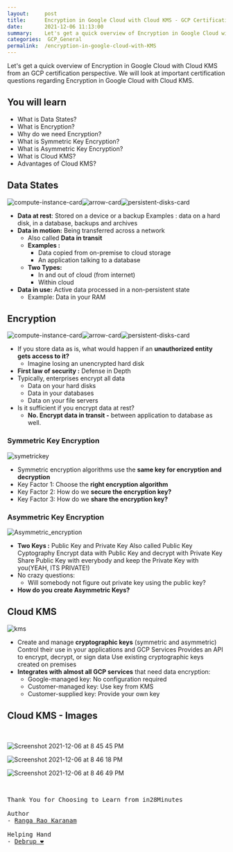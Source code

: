 ```yaml
---
layout:     post
title:      Encryption in Google Cloud with Cloud KMS - GCP Certification Cheat Sheet
date:       2021-12-06 11:13:00
summary:    Let's get a quick overview of Encryption in Google Cloud with Cloud KMS from an GCP certification perspective. We will look at important certification questions regarding Encryption in Google Cloud with Cloud KMS.
categories:  GCP_General
permalink:  /encryption-in-google-cloud-with-KMS
---
```


Let's get a quick overview of Encryption in Google Cloud with Cloud KMS from an GCP certification perspective. We will look at important certification questions regarding Encryption in Google Cloud with Cloud KMS.

## You will learn
- What is Data States?
- What is Encryption?
- Why do we need Encryption?
- What is Symmetric Key Encryption?
- What is Asymmetric Key Encryption?
- What is Cloud KMS?
- Advantages of Cloud KMS?


## Data States
   ![compute-instance-card](https://user-images.githubusercontent.com/57451228/144869368-dd3cb711-7861-4acd-8467-922bb9e36d36.png)![arrow-card](https://user-images.githubusercontent.com/57451228/144869384-d3e48e9d-72be-4e07-bbc5-2a7fabaa07fe.png)![persistent-disks-card](https://user-images.githubusercontent.com/57451228/144869399-a7efe4ff-4347-4195-9b47-51d9de400d69.png)


 
    
- **Data at rest**: Stored on a device or a backup
Examples : data on a hard disk, in a database, backups and archives
- **Data in motion:** Being transferred across a network
  - Also called **Data in transit**
  - **Examples :**
      - Data copied from on-premise to cloud storage
      - An application talking to a database
  - **Two Types:**
      - In and out of cloud (from internet)
      - Within cloud
- **Data in use:** Active data processed in a non-persistent state
   - Example: Data in your RAM

## Encryption
 ![compute-instance-card](https://user-images.githubusercontent.com/57451228/144869368-dd3cb711-7861-4acd-8467-922bb9e36d36.png)![arrow-card](https://user-images.githubusercontent.com/57451228/144869384-d3e48e9d-72be-4e07-bbc5-2a7fabaa07fe.png)![persistent-disks-card](https://user-images.githubusercontent.com/57451228/144869399-a7efe4ff-4347-4195-9b47-51d9de400d69.png)
 
- If you store data as is, what would happen if an **unauthorized entity gets access to it?**
  - Imagine losing an unencrypted hard disk
- **First law of security :** Defense in Depth
- Typically, enterprises encrypt all data
  - Data on your hard disks
  - Data in your databases
  - Data on your file servers
- Is it sufficient if you encrypt data at rest?
  - **No. Encrypt data in transit -** between application to database as well.
   
### Symmetric Key Encryption
![symetrickey](https://user-images.githubusercontent.com/57451228/144870527-fbf574e6-8718-44d9-a87d-1c9821900fe0.png)

- Symmetric encryption algorithms use the **same key for encryption and decryption**
- Key Factor 1: Choose the **right encryption algorithm**
- Key Factor 2: How do we **secure the encryption key?**
- Key Factor 3: How do we **share the encryption key?**

### Asymmetric Key Encryption
![Asymmetric_encryption](https://user-images.githubusercontent.com/57451228/144870702-777536a0-ae97-44e5-a56e-850d12afe5f3.png)

- **Two Keys :** Public Key and Private Key
Also called Public Key Cyptography
Encrypt data with Public Key and decrypt with Private Key
Share Public Key with everybody and keep the Private Key with you(YEAH, ITS PRIVATE!)
- No crazy questions:
  - Will somebody not figure out private key using the public key?
- **How do you create Asymmetric Keys?**

## Cloud KMS

![kms](https://user-images.githubusercontent.com/57451228/144871178-e94ef009-0a9e-4e1c-9df3-e45e32add0f2.png)

- Create and manage **cryptographic keys** (symmetric and asymmetric)
Control their use in your applications and GCP Services
Provides an API to encrypt, decrypt, or sign data
Use existing cryptographic keys created on premises
- **Integrates with almost all GCP services** that need data encryption:
  - Google-managed key: No configuration required
  - Customer-managed key: Use key from KMS
  - Customer-supplied key: Provide your own key

## Cloud KMS - Images
<BR/>

![Screenshot 2021-12-06 at 8 45 45 PM](https://user-images.githubusercontent.com/57451228/144871603-e0bcf284-5a09-4ccf-ab1d-b90ea9e55c3c.png)

![Screenshot 2021-12-06 at 8 46 18 PM](https://user-images.githubusercontent.com/57451228/144871670-0ff3fe04-d826-41ba-b9b4-717b33554a36.png)

![Screenshot 2021-12-06 at 8 46 49 PM](https://user-images.githubusercontent.com/57451228/144871776-9970d4f8-153b-475c-bc0f-b16d1d2934bf.png)



<BR/>


<pre>
Thank You for Choosing to Learn from in28Minutes

Author
- <a href="https://www.linkedin.com/in/rangakaranam/">Ranga Rao Karanam</a>

Helping Hand
- <a href="https://www.linkedin.com/in/debrup-365/">Debrup ❤️</a>
</pre>
